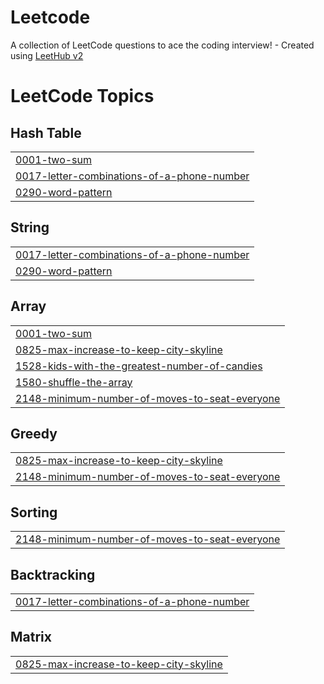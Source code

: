 # Leetcode
A collection of LeetCode questions to ace the coding interview! - Created using [LeetHub v2](https://github.com/arunbhardwaj/LeetHub-2.0)

<!---LeetCode Topics Start-->
# LeetCode Topics
## Hash Table
|  |
| ------- |
| [0001-two-sum](https://github.com/MonishKaarthi/Leetcode/tree/master/0001-two-sum) |
| [0017-letter-combinations-of-a-phone-number](https://github.com/MonishKaarthi/Leetcode/tree/master/0017-letter-combinations-of-a-phone-number) |
| [0290-word-pattern](https://github.com/MonishKaarthi/Leetcode/tree/master/0290-word-pattern) |
## String
|  |
| ------- |
| [0017-letter-combinations-of-a-phone-number](https://github.com/MonishKaarthi/Leetcode/tree/master/0017-letter-combinations-of-a-phone-number) |
| [0290-word-pattern](https://github.com/MonishKaarthi/Leetcode/tree/master/0290-word-pattern) |
## Array
|  |
| ------- |
| [0001-two-sum](https://github.com/MonishKaarthi/Leetcode/tree/master/0001-two-sum) |
| [0825-max-increase-to-keep-city-skyline](https://github.com/MonishKaarthi/Leetcode/tree/master/0825-max-increase-to-keep-city-skyline) |
| [1528-kids-with-the-greatest-number-of-candies](https://github.com/MonishKaarthi/Leetcode/tree/master/1528-kids-with-the-greatest-number-of-candies) |
| [1580-shuffle-the-array](https://github.com/MonishKaarthi/Leetcode/tree/master/1580-shuffle-the-array) |
| [2148-minimum-number-of-moves-to-seat-everyone](https://github.com/MonishKaarthi/Leetcode/tree/master/2148-minimum-number-of-moves-to-seat-everyone) |
## Greedy
|  |
| ------- |
| [0825-max-increase-to-keep-city-skyline](https://github.com/MonishKaarthi/Leetcode/tree/master/0825-max-increase-to-keep-city-skyline) |
| [2148-minimum-number-of-moves-to-seat-everyone](https://github.com/MonishKaarthi/Leetcode/tree/master/2148-minimum-number-of-moves-to-seat-everyone) |
## Sorting
|  |
| ------- |
| [2148-minimum-number-of-moves-to-seat-everyone](https://github.com/MonishKaarthi/Leetcode/tree/master/2148-minimum-number-of-moves-to-seat-everyone) |
## Backtracking
|  |
| ------- |
| [0017-letter-combinations-of-a-phone-number](https://github.com/MonishKaarthi/Leetcode/tree/master/0017-letter-combinations-of-a-phone-number) |
## Matrix
|  |
| ------- |
| [0825-max-increase-to-keep-city-skyline](https://github.com/MonishKaarthi/Leetcode/tree/master/0825-max-increase-to-keep-city-skyline) |
<!---LeetCode Topics End-->